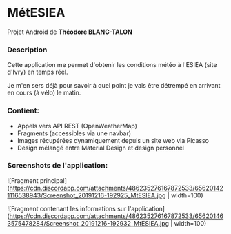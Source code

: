 # MétESIEA

Projet Android de **Théodore BLANC-TALON**

### Description
Cette application me permet d'obtenir les conditions météo à l'ESIEA (site d'Ivry) en temps réel.

Je m'en sers déjà pour savoir à quel point je vais être détrempé en arrivant en cours (à vélo) le matin.

### Contient:

 - Appels vers API REST (OpenWeatherMap)
 - Fragments (accessibles via une navbar)
 - Images récupérées dynamiquement depuis un site web via Picasso
 - Design mélangé entre Material Design et design personnel

### Screenshots de l'application:

![Fragment principal](https://cdn.discordapp.com/attachments/486235276167872533/656201421116538943/Screenshot_20191216-192925_MtESIEA.jpg | width=100)

![Fragment contenant les informations sur l'application](https://cdn.discordapp.com/attachments/486235276167872533/656201463575478284/Screenshot_20191216-192932_MtESIEA.jpg | width=100)

